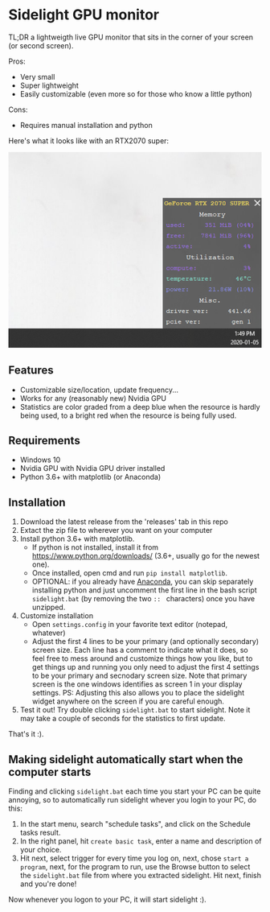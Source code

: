 # Sidelight GPU monitor
TL;DR a lightweigth live GPU monitor that sits in the corner of your screen (or second screen).

Pros:
- Very small
- Super lightweight
- Easily customizable (even more so for those who know a little python)

Cons:
- Requires manual installation and python

Here's what it looks like with an RTX2070 super:

<div style="text-align:center"><img src="img/capture.png" /></div>

## Features
- Customizable size/location, update frequency...
- Works for any (reasonably new) Nvidia GPU
- Statistics are color graded from a deep blue when the resource is hardly being used, to a bright red when the resource is being fully used.

## Requirements
- Windows 10
- Nvidia GPU with Nvidia GPU driver installed
- Python 3.6+ with matplotlib (or Anaconda)

## Installation
1. Download the latest release from the 'releases' tab in this repo
2. Extact the zip file to wherever you want on your computer
3. Install python 3.6+ with matplotlib.
   - If python is not installed, install it from https://www.python.org/downloads/ (3.6+, usually go for the newest one).
   - Once installed, open cmd and run `pip install matplotlib`.
   - OPTIONAL: if you already have [Anaconda](https://www.anaconda.com/distribution), you can skip separately installing python and just uncomment the first line in the bash script `sidelight.bat` (by removing the two `:: ` characters) once you have unzipped.
4. Customize installation
    - Open `settings.config` in your favorite text editor (notepad, whatever)
    - Adjust the first 4 lines to be your primary (and optionally secondary) screen size. Each line has a comment to indicate what it does, so feel free to mess around and customize things how you like, but to get things up and running you only need to adjust the first 4 settings to be your primary and secnodary screen size. Note that primary screen is the one windows identifies as screen 1 in your display settings. PS: Adjusting this also allows you to place the sidelight widget anywhere on the screen if you are careful enough.
 5. Test it out! Try double clicking `sidelight.bat` to start sidelight. Note it may take a couple of seconds for the statistics to first update.

That's it :). 

## Making sidelight automatically start when the computer starts
Finding and clicking `sidelight.bat` each time you start your PC can be quite annoying, so to automatically run sidelight whever you login to your PC, do this:
1. In the start menu, search "schedule tasks", and click on the Schedule tasks result.
2. In the right panel, hit `create basic task`, enter a name and description of your choice.
3. Hit next, select trigger for every time you log on, next, chose `start a program`, next, for the program to run, use the Browse button to select the `sidelight.bat` file from where you extracted sidelight. Hit next, finish and you're done!

Now whenever you logon to your PC, it will start sidelight :).


